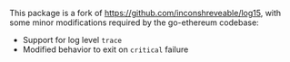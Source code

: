 This package is a fork of https://github.com/inconshreveable/log15, with some minor modifications required by the
go-ethereum codebase:

* Support for log level `trace`
* Modified behavior to exit on `critical` failure
